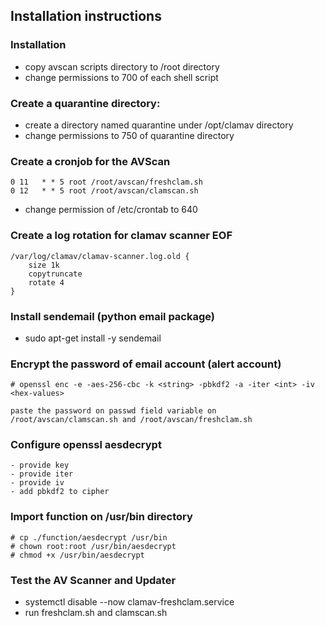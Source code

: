 ## Installation instructions

### Installation
- copy avscan scripts directory to /root directory
- change permissions to 700 of each shell script

### Create a quarantine directory:

- create a directory named quarantine under /opt/clamav directory
- change permissions to 750 of quarantine directory

### Create a cronjob for the AVScan
```
0 11   * * 5 root /root/avscan/freshclam.sh
0 12   * * 5 root /root/avscan/clamscan.sh
```
- change permission of /etc/crontab to 640

### Create a log rotation for clamav scanner EOF
```
/var/log/clamav/clamav-scanner.log.old {
    size 1k
    copytruncate
    rotate 4
}
```

### Install sendemail (python email package)

- sudo apt-get install -y sendemail

### Encrypt the password of email account (alert account)
```
# openssl enc -e -aes-256-cbc -k <string> -pbkdf2 -a -iter <int> -iv <hex-values>

paste the password on passwd field variable on /root/avscan/clamscan.sh and /root/avscan/freshclam.sh
```

### Configure openssl aesdecrypt
```
- provide key
- provide iter
- provide iv
- add pbkdf2 to cipher
```

### Import function on /usr/bin directory
```
# cp ./function/aesdecrypt /usr/bin
# chown root:root /usr/bin/aesdecrypt
# chmod +x /usr/bin/aesdecrypt
```

### Test the AV Scanner and Updater

- systemctl disable --now clamav-freshclam.service
- run freshclam.sh and clamscan.sh
